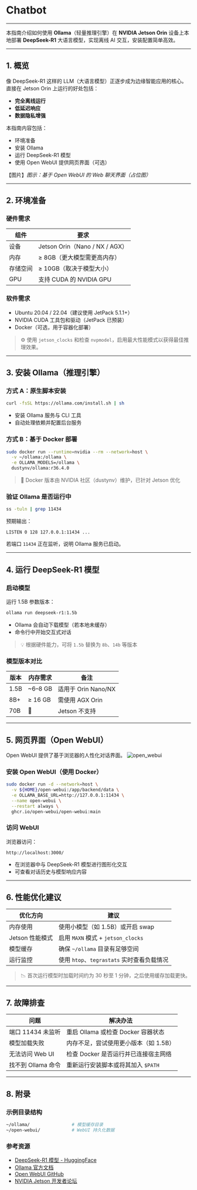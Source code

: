 # Chatbot

---

本指南介绍如何使用 **Ollama**（轻量推理引擎）在 **NVIDIA Jetson Orin** 设备上本地部署 **DeepSeek-R1** 大语言模型，实现离线 AI 交互，安装配置简单高效。

---

## 1. 概览

像 DeepSeek-R1 这样的 LLM（大语言模型）正逐步成为边缘智能应用的核心。直接在 Jetson Orin 上运行的好处包括：

- **完全离线运行**  
- **低延迟响应**  
- **数据隐私增强**

本指南内容包括：

- 环境准备  
- 安装 Ollama  
- 运行 DeepSeek-R1 模型  
- 使用 Open WebUI 提供网页界面（可选）

【图片】*图示：基于 Open WebUI 的 Web 聊天界面（占位图）*

---

## 2. 环境准备

### 硬件需求

| 组件   | 要求                           |
| ---- | ---------------------------- |
| 设备   | Jetson Orin（Nano / NX / AGX） |
| 内存   | ≥ 8GB（更大模型需更高内存）             |
| 存储空间 | ≥ 10GB（取决于模型大小）              |
| GPU  | 支持 CUDA 的 NVIDIA GPU         |

### 软件需求

- Ubuntu 20.04 / 22.04（建议使用 JetPack 5.1.1+）  
- NVIDIA CUDA 工具包和驱动（JetPack 已预装）  
- Docker（可选，用于容器化部署）

> ⚙️ 使用 `jetson_clocks` 和检查 `nvpmodel`，启用最大性能模式以获得最佳推理效果。

---

## 3. 安装 Ollama（推理引擎）

### 方式 A：原生脚本安装

```bash
curl -fsSL https://ollama.com/install.sh | sh
```

- 安装 Ollama 服务与 CLI 工具  
- 自动处理依赖并配置后台服务

### 方式 B：基于 Docker 部署

```bash
sudo docker run --runtime=nvidia --rm --network=host \
  -v ~/ollama:/ollama \
  -e OLLAMA_MODELS=/ollama \
  dustynv/ollama:r36.4.0
```

> 🧩 Docker 版本由 NVIDIA 社区（dustynv）维护，已针对 Jetson 优化

### 验证 Ollama 是否运行中

```bash
ss -tuln | grep 11434
```

预期输出：

```
LISTEN 0 128 127.0.0.1:11434 ...
```

若端口 `11434` 正在监听，说明 Ollama 服务已启动。

---

## 4. 运行 DeepSeek-R1 模型

### 启动模型

运行 1.5B 参数版本：

```bash
ollama run deepseek-r1:1.5b
```

- Ollama 会自动下载模型（若本地未缓存）  
- 命令行中开始交互式对话

> 💡 根据硬件能力，可将 `1.5b` 替换为 `8b`、`14b` 等版本

### 模型版本对比

| 版本   | 内存需求    | 备注               |
| ---- | ------- | ---------------- |
| 1.5B | ~6–8 GB | 适用于 Orin Nano/NX |
| 8B+  | ≥ 16 GB | 需使用 AGX Orin     |
| 70B  | 🚫      | Jetson 不支持       |

---

## 5. 网页界面（Open WebUI）

Open WebUI 提供了基于浏览器的人性化对话界面。
![open_webui](/img/open_webui.gif)

### 安装 Open WebUI（使用 Docker）

```bash
sudo docker run -d --network=host \
  -v ${HOME}/open-webui:/app/backend/data \
  -e OLLAMA_BASE_URL=http://127.0.0.1:11434 \
  --name open-webui \
  --restart always \
  ghcr.io/open-webui/open-webui:main
```

### 访问 WebUI

浏览器访问：

```
http://localhost:3000/
```

- 在浏览器中与 DeepSeek-R1 模型进行图形化交互  
- 可查看对话历史与模型响应内容

---

## 6. 性能优化建议

| 优化方向        | 建议                              |
| ----------- | ------------------------------- |
| 内存使用        | 使用小模型（如 1.5B）或开启 swap           |
| Jetson 性能模式 | 启用 `MAXN` 模式 + `jetson_clocks`  |
| 模型缓存        | 确保 `~/ollama` 目录有足够空间           |
| 运行监控        | 使用 `htop`、`tegrastats` 实时查看负载情况 |

> 📉 首次运行模型时加载时间约为 30 秒至 1 分钟，之后使用缓存加载更快。

---

## 7. 故障排查

| 问题            | 解决办法                      |
| ------------- | ------------------------- |
| 端口 11434 未监听  | 重启 Ollama 或检查 Docker 容器状态 |
| 模型加载失败        | 内存不足，尝试使用更小版本（如 1.5B）     |
| 无法访问 Web UI   | 检查 Docker 是否运行并已连接宿主网络    |
| 找不到 Ollama 命令 | 重新运行安装脚本或将其加入 `$PATH`     |

---

## 8. 附录

### 示例目录结构

```bash
~/ollama/                # 模型缓存目录
~/open-webui/            # WebUI 持久化数据
```

### 参考资源

- [DeepSeek-R1 模型 - HuggingFace](https://huggingface.co/deepseek-ai)  
- [Ollama 官方文档](https://ollama.com/)  
- [Open WebUI GitHub](https://github.com/open-webui/open-webui)  
- [NVIDIA Jetson 开发者论坛](https://forums.developer.nvidia.com/)
